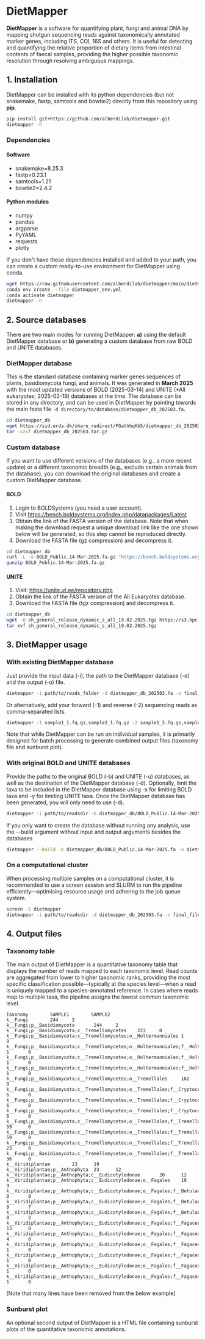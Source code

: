 # DietMapper

**DietMapper** is a software for quantifying plant, fungi and animal DNA by mapping shotgun sequencing reads against taxonomically annotated marker genes, including ITS, COI, 16S and others. It is useful for detecting and quantifying the relative proportion of dietary items from intestinal contents of faecal samples, providing the higher possible taxonomic resolution through resolving ambiguous mappings.

## 1. Installation

DietMapper can be installed with its python dependencies (but not snakemake, fastp, samtools and bowtie2) directly from this repository using **pip**.

```sh
pip install git+https://github.com/alberdilab/dietmapper.git
dietmapper -h
```

### Dependencies

#### Software

- snakemake=8.25.3
- fastp=0.23.1
- samtools=1.21
- bowtie2=2.4.2

#### Python modules

- numpy
- pandas
- argparse
- PyYAML
- requests
- plotly

If you don't have these dependencies installed and added to your path, you can create a custom ready-to-use environment for DietMapper using conda.

```sh
wget https://raw.githubusercontent.com/alberdilab/dietmapper/main/dietmapper_env.yml
conda env create --file dietmapper_env.yml
conda activate dietmapper
dietmapper -h
```

## 2. Source databases

There are two main modes for running DietMapper: **a)** using the default DietMapper database or **b)** generating a custom database from raw BOLD and UNITE databases.

### DietMapper database

This is the standard database containing marker genes sequences of plants, basidiomycota fungi, and animals. It was generated in **March 2025** with the most updated versions of BOLD (2025-03-14) and UNITE (*All eukaryotes; 2025-02-19) databases at the time. The database can be stored in any directory, and can be used in DietMapper by pointing towards the main fasta file `-d directory/to/database/dietmapper_db_202503.fa`.

```sh
cd dietmapper_db
wget https://sid.erda.dk/share_redirect/FGathhqKb5/dietmapper_db_202503.tar.gz
tar -xzvf dietmapper_db_202503.tar.gz
```

### Custom database

If you want to use different versions of the databases (e.g., a more recent update) or a different taxonomic breadth (e.g., exclude certain animals from the database), you can download the original databases and create a custom DietMapper database.

#### BOLD

1. Login to BOLDSystems (you need a user account).
2. Visit https://bench.boldsystems.org/index.php/datapackages/Latest
3. Obtain the link of the FASTA version of the database. Note that when making the download request a unique download link like the one shown below will be generated, so this step cannot be reproduced directly.
4. Download the FASTA file (gz compression) and decompress it.

```sh
cd dietmapper_db
curl -L -o BOLD_Public.14-Mar-2025.fa.gz "https://bench.boldsystems.org/index.php/API_Datapackage/fasta?id=BOLD_Public.14-Mar-2025&uid=167dcd55552bc4"
gunzip BOLD_Public.14-Mar-2025.fa.gz
```
#### UNITE

1. Visit: https://unite.ut.ee/repository.php
2. Obtain the link of the FASTA version of the All Eukaryotes database.
3. Download the FASTA file (tgz compression) and decompress it.

```sh
cd dietmapper_db
wget -O sh_general_release_dynamic_s_all_19.02.2025.tgz https://s3.hpc.ut.ee/plutof-public/original/b02db549-5f04-43fc-afb6-02888b594d10.tgz
tar xvf sh_general_release_dynamic_s_all_19.02.2025.tgz
```

## 3. DietMapper usage

### With existing DietMapper database

Just provide the input data (-i), the path to the DietMapper database (-d) and the output (-o) file.

```sh
dietmapper -i path/to/reads_folder -d dietmapper_db_202503.fa -o final_file.txt
```

Or alternatively, add your forward (-1) and reverse (-2) sequencing reads as comma-separated lists.

```sh
dietmapper -1 sample1_1.fq.gz,sample2_1.fq.gz -2 sample1_2.fq.gz,sample2_2.fq.gz -d dietmapper_db_202503.fa -o final_file.txt
```

Note that while DietMapper can be run on individual samples, it is primarily designed for batch processing to generate combined output files (taxonomy file and sunburst plot).

### With original BOLD and UNITE databases

Provide the paths to the original BOLD (-b) and UNITE (-u) databases, as well as the destination of the DietMapper database (-d). Optionally, limit the taxa to be included in the DietMapper database using -x for limiting BOLD taxa and -y for limiting UNITE taxa. Once the DietMapper database has been generated, you will only need to use (-d).

```sh
dietmapper -i path/to/readsdir -b dietmapper_db/BOLD_Public.14-Mar-2025.fa -u dietmapper_db/sh_general_release_dynamic_s_all_19.02.2025.fasta -d dietmapper_db/dietmapper_db_202503.fa -x k__Animalia -y k__Viridiplantae,p__Basidiomycota -o dietmapper_results.txt
```

If you only want to create the database without running any analysis, use the --build argument without input and output arguments besides the databases.

```sh
dietmapper --build -b dietmapper_db/BOLD_Public.14-Mar-2025.fa -u dietmapper_db/sh_general_release_dynamic_s_all_19.02.2025.fasta -d dietmapper_db/dietmapper_db_202503.fa -x k__Animalia -y k__Viridiplantae,p__Basidiomycota
```

### On a computational cluster

When processing multiple samples on a computational cluster, it is recommended to use a screen session and SLURM to run the pipeline efficiently—optimising resource usage and adhering to the job queue system.

```sh
screen -S dietmapper
dietmapper -i path/to/readsdir -d dietmapper_db_202503.fa -o final_file.txt --slurm
```

## 4. Output files

### Taxonomy table

The main output of DietMapper is a quantitative taxonomy table that displays the number of reads mapped to each taxonomic level. Read counts are aggregated from lower to higher taxonomic ranks, providing the most specific classification possible—typically at the species level—when a read is uniquely mapped to a species-annotated reference. In cases where reads map to multiple taxa, the pipeline assigns the lowest common taxonomic level.

```
Taxonomy        SAMPLE1        SAMPLE2
k__Fungi        244     2
k__Fungi;p__Basidiomycota       244     2
k__Fungi;p__Basidiomycota;c__Tremellomycetes    223     0
k__Fungi;p__Basidiomycota;c__Tremellomycetes;o__Holtermanniales 1       0
k__Fungi;p__Basidiomycota;c__Tremellomycetes;o__Holtermanniales;f__Holtermanniaceae     1       0
k__Fungi;p__Basidiomycota;c__Tremellomycetes;o__Holtermanniales;f__Holtermanniaceae;g__Holtermannia     1       0
k__Fungi;p__Basidiomycota;c__Tremellomycetes;o__Holtermanniales;f__Holtermanniaceae;g__Holtermannia;s__Holtermannia_saccardoi   1       0
k__Fungi;p__Basidiomycota;c__Tremellomycetes;o__Tremellales     182     0
k__Fungi;p__Basidiomycota;c__Tremellomycetes;o__Tremellales;f__Cryptococcaceae  6       0
k__Fungi;p__Basidiomycota;c__Tremellomycetes;o__Tremellales;f__Cryptococcaceae;g__Kwoniella     6       0
k__Fungi;p__Basidiomycota;c__Tremellomycetes;o__Tremellales;f__Cryptococcaceae;g__Kwoniella;s__Kwoniella_shandongensis  6       0
k__Fungi;p__Basidiomycota;c__Tremellomycetes;o__Tremellales;f__Tremellaceae     59      0
k__Fungi;p__Basidiomycota;c__Tremellomycetes;o__Tremellales;f__Tremellaceae;g__Tremella 59      0
k__Fungi;p__Basidiomycota;c__Tremellomycetes;o__Tremellales;f__Tremellaceae;g__Tremella;s__Tremella_cheejenii   23      0
k__Fungi;p__Basidiomycota;c__Tremellomycetes;o__Tremellales;f__Tremellaceae;g__Tremella;s__Tremella_mesenterica 36      0
k__Viridiplantae        23      19
k__Viridiplantae;p__Anthophyta  23      12
k__Viridiplantae;p__Anthophyta;c__Eudicotyledonae       20      12
k__Viridiplantae;p__Anthophyta;c__Eudicotyledonae;o__Fagales    19      9
k__Viridiplantae;p__Anthophyta;c__Eudicotyledonae;o__Fagales;f__Betulaceae      0       8
k__Viridiplantae;p__Anthophyta;c__Eudicotyledonae;o__Fagales;f__Betulaceae;g__Ostrya    0       7
k__Viridiplantae;p__Anthophyta;c__Eudicotyledonae;o__Fagales;f__Betulaceae;g__Ostrya;s__Ostrya_carpinifolia     0       2
k__Viridiplantae;p__Anthophyta;c__Eudicotyledonae;o__Fagales;f__Fagaceae        13      0
k__Viridiplantae;p__Anthophyta;c__Eudicotyledonae;o__Fagales;f__Fagaceae;g__Castanea    4       0
k__Viridiplantae;p__Anthophyta;c__Eudicotyledonae;o__Fagales;f__Fagaceae;g__Castanea;s__Castanea_dentata        1       0
k__Viridiplantae;p__Anthophyta;c__Eudicotyledonae;o__Fagales;f__Fagaceae;g__Castanea;s__Castanea_seguinii       1       0
k__Viridiplantae;p__Anthophyta;c__Eudicotyledonae;o__Fagales;f__Fagaceae;g__Lithocarpus 1       0
k__Viridiplantae;p__Anthophyta;c__Eudicotyledonae;o__Fagales;f__Fagaceae;g__Lithocarpus;s__Lithocarpus_corneus  1       0
```
[Note that many lines have been removed from the below example]

### Sunburst plot

An optional second output of DietMapper is a HTML file containing sunburst plots of the quantitative taxonomic annotations.
